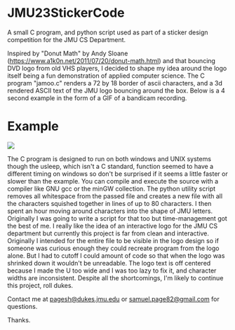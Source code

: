 # JMU23StickerCode
A small C program, and python script used as part of a sticker design competition for the JMU CS Department.

Inspired by "Donut Math" by Andy Sloane (https://www.a1k0n.net/2011/07/20/donut-math.html) and that bouncing DVD logo from old VHS players, I decided to shape my idea around the logo itself being a fun demonstration of applied computer science. The C program "jamoo.c" renders a 72 by 18 border of ascii characters, and a 3d rendered ASCII text of the JMU logo bouncing around the box. Below is a 4 second example in the form of a GIF of a bandicam recording. 

# Example
![](https://github.com/JMU23StickerComp/jmoo.gif)

The C program is designed to run on both windows and UNIX systems though the usleep, which isn't a C standard, function seemed to have a different timing on windows so don't be surprised if it seems a little faster or slower than the example. You can compile and execute the source with a compiler like GNU gcc or the minGW collection.
The python utility script removes all whitespace from the passed file and creates a new file with all the characters squished together in lines of up to 80 characters.
I then spent an hour moving around characters into the shape of JMU letters. Originally I was going to write a script for that too but time-management got the best of me. I really like the idea of an interactive logo for the JMU CS department but currently this project is far from clean and interactive. Originally I intended for the entire file to be visible in the logo design so if someone was curious enough they could recreate program from the logo alone. But I had to cutoff I could amount of code so that when the logo was shrinked down it wouldn't be unreadable. The logo text is off centered because I made the U too wide and I was too lazy to fix it, and character widths are inconsistent. Despite all the shortcomings, I'm likely to continue this project, roll dukes.

Contact me at pagesh@dukes.jmu.edu or samuel.page82@gmail.com for questions.

Thanks.
